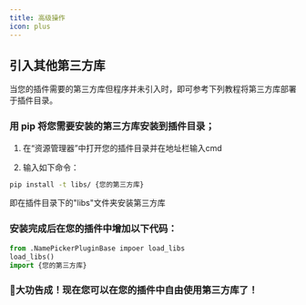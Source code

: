 ```yaml
---
title: 高级操作
icon: plus
---
```


## 引入其他第三方库

当您的插件需要的第三方库但程序并未引入时，即可参考下列教程将第三方库部署于插件目录。

### 用 pip 将您需要安装的第三方库安装到插件目录；

1. 在“资源管理器”中打开您的插件目录并在地址栏输入cmd

2. 输入如下命令：
```bash
pip install -t libs/ {您的第三方库}
```
即在插件目录下的"libs"文件夹安装第三方库

### 安装完成后在您的插件中增加以下代码：
```python
from .NamePickerPluginBase impoer load_libs
load_libs()
import {您的第三方库}
```
### 🎉大功告成！现在您可以在您的插件中自由使用第三方库了！